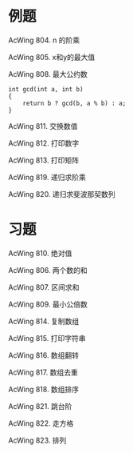 # 例题
AcWing 804. n 的阶乘

AcWing 805. x和y的最大值

AcWing 808. 最大公约数
```
int gcd(int a, int b)
{
    return b ? gcd(b, a % b) : a;
}
```

AcWing 811. 交换数值

AcWing 812. 打印数字

AcWing 813. 打印矩阵

AcWing 819. 递归求阶乘

AcWing 820. 递归求斐波那契数列


# 习题
AcWing 810. 绝对值

AcWing 806. 两个数的和

AcWing 807. 区间求和

AcWing 809. 最小公倍数

AcWing 814. 复制数组

AcWing 815. 打印字符串

AcWing 816. 数组翻转

AcWing 817. 数组去重

AcWing 818. 数组排序

AcWing 821. 跳台阶

AcWing 822. 走方格

AcWing 823. 排列
